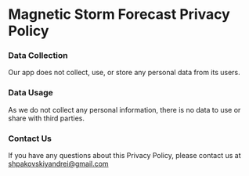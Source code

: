 # Magnetic Storm Forecast Privacy Policy

### Data Collection
Our app does not collect, use, or store any personal data from its users.

### Data Usage
As we do not collect any personal information, there is no data to use or share with third parties.

### Contact Us
If you have any questions about this Privacy Policy, please contact us at shpakovskiyandrei@gmail.com